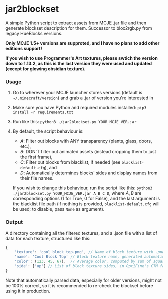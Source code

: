 # jar2blockset

A simple Python script to extract assets from MCJE .jar file and then generate blockset description for them. Successor to blox2rgb.py from legacy HueBlocks versions.

**Only MCJE 1.5+ versions are supproted, and I have no plans to add other editions support!**

**If you wish to use Programmer's Art textures, please swtich the version down to 1.13.2, as this is the last version they were used and updated (except for glowing obsidian texture).**

### Usage

1. Go to wherever your MCJE launcher stores versions (default is `~/.minecraft/version`) and grab a .jar of version you're interested in

2. Make sure you have Python and required modules installed: `pip3 install -r requirements.txt`

3. Run like this: `python3 ./jar2blockset.py YOUR_MCJE_VER.jar`

4. By default, the script behaviour is:

    - $A:$ Filter out blocks with ANY transparency (plants, glass, doors, etc.),
    - $B:$ DON'T filter out animated assets (instead cropping them to just the first frame),
    - $C:$ Filter out blocks from blacklist, if needed (see `blacklist-default.cfg`), and
    - $D:$ Automatically determines blocks' sides and display names from their file names.

    If you wish to change this behaviour, run the script like this: `python3 ./jar2blockset.py YOUR_MCJE_VER.jar A B C D`, where $A,B$ are corresponding options (1 for True, 0 for False), and the last argument is the blacklist file path (if nothing is provided, `blacklist-default.cfg` will be used; to disable, pass `None` as argument).

### Output

A directory containing all the filtered textures, and a .json file with a list of data for each texture, structured like this:
```js
{
    'texture': 'cool_block_top.png', // Name of block texture with .png extension
    'name': 'Cool Block Top' // Block texture name, generated automatically
    'color': (123, 45, 67),  // Average color, computed by sum of squares
    'side': ['up'] // List of block texture sides, in OptiFine's CTM faces notation
}
```

Note that automatically parsed data, especially for older versions, might not be 100% correct, so it is recommended to re-check the blockset before using it in production.
